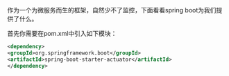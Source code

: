 作为一个为微服务而生的框架，自然少不了监控，下面看看spring boot为我们提供了什么。

首先你需要在pom.xml中引入如下模块：
```xml
<dependency>
<groupId>org.springframework.boot</groupId>
<artifactId>spring-boot-starter-actuator</artifactId>
</dependency>
```
